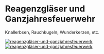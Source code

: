 # Reagenzgläser und Ganzjahresfeuerwehr

Knallerbsen, Rauchkugeln, Wunderkerzen, etc.









[![reagenzgläser-und-ganzjahresfeuerwerk](P1940844_thumb.jpg)](P1940844.JPG)
[![reagenzgläser-und-ganzjahresfeuerwerk](P1940846_thumb.jpg)](P1940846.JPG)
